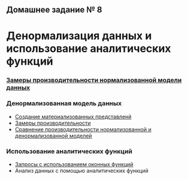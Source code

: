 ## Домашнее задание № 8 ##
# Денормализация данных и использование аналитических функций #

### [Замеры производительности нормализованной модели данных](normalized_timing.md) ###
   
### Денормализованная модель данных ###
* [Создание материализованных представленй](materialized_views.md)
* [Замеры производительности](denormalized_timing.md)
* [Сравнение производительности нормализованной и денормализованной моделей](compare_timing.md)
   
### Использование аналитических функций ###
* [Запросы с использованием оконных функций](window_func.md)
* Анализ данных с помощью аналитических функций


